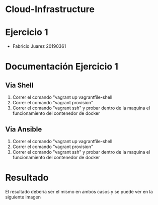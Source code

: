 # Cloud-Infrastructure

# Ejercicio 1

* Fabricio Juarez 20190361

# Documentación Ejercicio 1

## Via Shell

1. Correr el comando "vagrant up vagrantfile-shell
2. Correr el comando "vagrant provision"
3. Correr el comando "vagrant ssh" y probar dentro de la maquina el funcionamiento del contenedor de docker

## Via Ansible

1. Correr el comando "vagrant up vagrantfile-shell
2. Correr el comando "vagrant provision"
3. Correr el comando "vagrant ssh" y probar dentro de la maquina el funcionamiento del contenedor de docker

# Resultado
El resultado deberia ser el mismo en ambos casos y se puede ver en la siguiente imagen  
